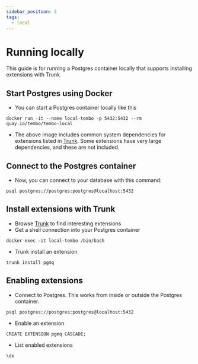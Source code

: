 ```yaml
---
sidebar_position: 3
tags:
  - local
---
```


# Running locally

This guide is for running a Postgres container locally that supports installing extensions with Trunk.

## Start Postgres using Docker

- You can start a Postgres container locally like this
```
docker run -it --name local-tembo -p 5432:5432 --rm quay.io/tembo/tembo-local
```
- The above image includes common system dependencies for extensions listed in [Trunk](https://pgt.dev). Some extensions have very large dependencies, and these are not included.

## Connect to the Postgres container

- Now, you can connect to your database with this command:
```
psql postgres://postgres:postgres@localhost:5432
```

## Install extensions with Trunk

- Browse [Trunk](https://pgt.dev) to find interesting extensions
- Get a shell connection into your Postgres container
```
docker exec -it local-tembo /bin/bash
```

- Trunk install an extension
```
trunk install pgmq
```

## Enabling extensions

- Connect to Postgres. This works from inside or outside the Postgres container.
```
psql postgres://postgres:postgres@localhost:5432
```
- Enable an extension
```
CREATE EXTENSION pgmq CASCADE;
```
- List enabled extensions
```
\dx
```
